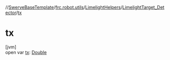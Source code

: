//[SwerveBaseTemplate](../../../../index.md)/[frc.robot.utils](../../index.md)/[LimelightHelpers](../index.md)/[LimelightTarget_Detector](index.md)/[tx](tx.md)

# tx

[jvm]\
open var [tx](tx.md): [Double](https://kotlinlang.org/api/latest/jvm/stdlib/kotlin/-double/index.html)
